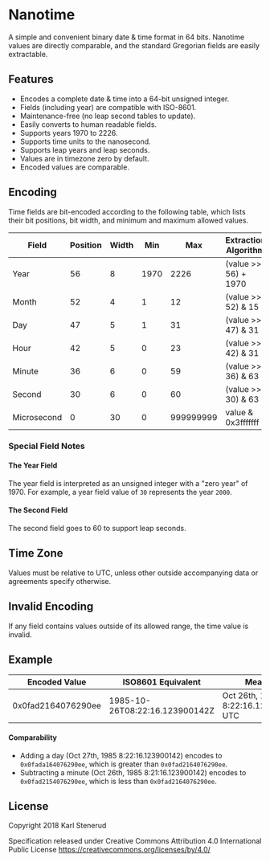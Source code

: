 Nanotime
=========

A simple and convenient binary date & time format in 64 bits. Nanotime values are directly comparable, and the standard Gregorian fields are easily extractable.



Features
--------

 * Encodes a complete date & time into a 64-bit unsigned integer.
 * Fields (including year) are compatible with ISO-8601.
 * Maintenance-free (no leap second tables to update).
 * Easily converts to human readable fields.
 * Supports years 1970 to 2226.
 * Supports time units to the nanosecond.
 * Supports leap years and leap seconds.
 * Values are in timezone zero by default.
 * Encoded values are comparable.



Encoding
--------

Time fields are bit-encoded according to the following table, which lists their bit positions, bit width, and minimum and maximum allowed values.

| Field       | Position | Width | Min  | Max       | Extraction Algorithm |
| ----------- | -------- | ----- | ---- | --------- | -------------------- |
| Year        |       56 |     8 | 1970 |      2226 | (value >> 56) + 1970 |
| Month       |       52 |     4 |    1 |        12 | (value >> 52) & 15   |
| Day         |       47 |     5 |    1 |        31 | (value >> 47) & 31   |
| Hour        |       42 |     5 |    0 |        23 | (value >> 42) & 31   |
| Minute      |       36 |     6 |    0 |        59 | (value >> 36) & 63   |
| Second      |       30 |     6 |    0 |        60 | (value >> 30) & 63   |
| Microsecond |        0 |    30 |    0 | 999999999 | value & 0x3fffffff   |


### Special Field Notes

#### The Year Field

The year field is interpreted as an unsigned integer with a "zero year" of 1970. For example, a year field value of `30` represents the year `2000`.

#### The Second Field

The second field goes to 60 to support leap seconds.



Time Zone
---------

Values must be relative to UTC, unless other outside accompanying data or agreements specify otherwise.



Invalid Encoding
----------------

If any field contains values outside of its allowed range, the time value is invalid.



Example
-------

| Encoded Value      | ISO8601 Equivalent             | Meaning                              |
| ------------------ | ------------------------------ | ------------------------------------ |
| 0x0fad2164076290ee | 1985-10-26T08:22:16.123900142Z | Oct 26th, 1985 8:22:16.123900142 UTC |


#### Comparability

 * Adding a day (Oct 27th, 1985 8:22:16.123900142) encodes to `0x0fada164076290ee`, which is greater than `0x0fad2164076290ee`.
 * Subtracting a minute (Oct 26th, 1985 8:21:16.123900142) encodes to `0x0fad2154076290ee`, which is less than `0x0fad2164076290ee`.



License
-------

Copyright 2018 Karl Stenerud

Specification released under Creative Commons Attribution 4.0 International Public License https://creativecommons.org/licenses/by/4.0/
